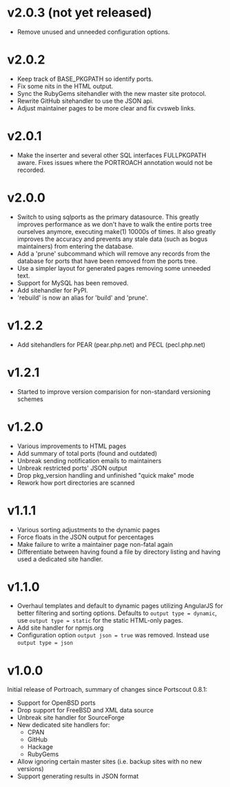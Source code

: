 v2.0.3 (not yet released)
======

- Remove unused and unneeded configuration options.

v2.0.2
======

- Keep track of BASE_PKGPATH so identify ports.
- Fix some nits in the HTML output.
- Sync the RubyGems sitehandler with the new master site protocol.
- Rewrite GitHub sitehandler to use the JSON api.
- Adjust maintainer pages to be more clear and fix cvsweb links.

v2.0.1
======

- Make the inserter and several other SQL interfaces FULLPKGPATH aware.
  Fixes issues where the PORTROACH annotation would not be recorded.

v2.0.0
======

- Switch to using sqlports as the primary datasource. This greatly
  improves performance as we don't have to walk the entire ports tree
  ourselves anymore, executing make(1) 10000s of times.
  It also greatly improves the accuracy and prevents any stale data
  (such as bogus maintainers) from entering the database.
- Add a 'prune' subcommand which will remove any records from the
  database for ports that have been removed from the ports tree.
- Use a simpler layout for generated pages removing some unneeded text.
- Support for MySQL has been removed.
- Add sitehandler for PyPI.
- 'rebuild' is now an alias for 'build' and 'prune'.

v1.2.2
======

- Add sitehandlers for PEAR (pear.php.net) and PECL (pecl.php.net)

v1.2.1
======

- Started to improve version comparision for non-standard versioning schemes

v1.2.0
======

- Various improvements to HTML pages
- Add summary of total ports (found and outdated)
- Unbreak sending notification emails to maintainers
- Unbreak restricted ports' JSON output
- Drop pkg_version handling and unfinished "quick make" mode
- Rework how port directories are scanned

v1.1.1
======

- Various sorting adjustments to the dynamic pages
- Force floats in the JSON output for percentages
- Make failure to write a maintainer page non-fatal again
- Differentiate between having found a file by directory listing and having used
  a dedicated site handler.

v1.1.0
======

- Overhaul templates and default to dynamic pages utilizing AngularJS for
  better filtering and sorting options. Defaults to `output type = dynamic`,
  use `output type = static` for the static HTML-only pages.
- Add site handler for npmjs.org
- Configuration option `output json = true` was removed.
  Instead use `output type = json`

v1.0.0
======

Initial release of Portroach, summary of changes since Portscout 0.8.1:

- Support for OpenBSD ports
- Drop support for FreeBSD and XML data source
- Unbreak site handler for SourceForge
- New dedicated site handlers for:
  - CPAN
  - GitHub
  - Hackage
  - RubyGems
- Allow ignoring certain master sites (i.e. backup sites with no new versions)
- Support generating results in JSON format
